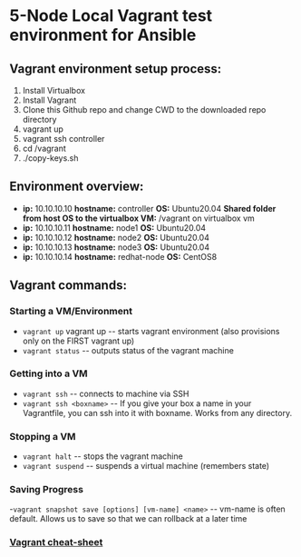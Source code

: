 # 5-Node Local Vagrant test environment for Ansible

## Vagrant environment setup process:

1. Install Virtualbox
1. Install Vagrant
1. Clone this Github repo and change CWD to the downloaded repo directory
1. vagrant up
1. vagrant ssh controller
1. cd /vagrant
1. ./copy-keys.sh

## Environment overview:
* **ip:** 10.10.10.10  **hostname:** controller **OS:** Ubuntu20.04 **Shared folder from host OS to the virtualbox VM:** /vagrant on virtualbox vm 
* **ip:** 10.10.10.11  **hostname:** node1 **OS:** Ubuntu20.04
* **ip:** 10.10.10.12  **hostname:** node2 **OS:** Ubuntu20.04
* **ip:** 10.10.10.13  **hostname:** node3 **OS:** Ubuntu20.04
* **ip:** 10.10.10.14  **hostname:** redhat-node **OS:** CentOS8

## Vagrant commands:

### Starting a VM/Environment
- `vagrant up`   vagrant up -- starts vagrant environment (also provisions only on the FIRST vagrant up)
- `vagrant status` -- outputs status of the vagrant machine

### Getting into a VM
- `vagrant ssh`  -- connects to machine via SSH
- `vagrant ssh <boxname>` -- If you give your box a name in your Vagrantfile, you can ssh into it with boxname. Works from any directory.

### Stopping a VM
- `vagrant halt` -- stops the vagrant machine
- `vagrant suspend`  -- suspends a virtual machine (remembers state)

### Saving Progress
-`vagrant snapshot save [options] [vm-name] <name>` -- vm-name is often default. Allows us to save so that we can rollback at a later time


### [Vagrant cheat-sheet](https://gist.github.com/wpscholar/a49594e2e2b918f4d0c4#file-vagrant-cheat-sheet-md)


